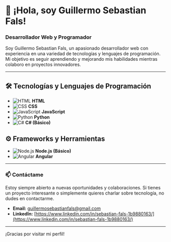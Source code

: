 # 👋 ¡Hola, soy Guillermo Sebastian Fals!

### Desarrollador Web y Programador

Soy Guillermo Sebastian Fals, un apasionado desarrollador web con experiencia en una variedad de tecnologías y lenguajes de programación. Mi objetivo es seguir aprendiendo y mejorando mis habilidades mientras colaboro en proyectos innovadores.

---

## 🛠️ Tecnologías y Lenguajes de Programación

- ![HTML](https://img.shields.io/badge/HTML-E34F26?style=flat-square&logo=html5&logoColor=white) **HTML**
- ![CSS](https://img.shields.io/badge/CSS-1572B6?style=flat-square&logo=css3&logoColor=white) **CSS**
- ![JavaScript](https://img.shields.io/badge/JavaScript-F7DF1E?style=flat-square&logo=javascript&logoColor=black) **JavaScript**
- ![Python](https://img.shields.io/badge/Python-3776AB?style=flat-square&logo=python&logoColor=white) **Python**
- ![C#](https://img.shields.io/badge/C%23-239120?style=flat-square&logo=c-sharp&logoColor=white) **C# (Básico)**

## ⚙️ Frameworks y Herramientas

- ![Node.js](https://img.shields.io/badge/Node.js-339933?style=flat-square&logo=nodedotjs&logoColor=white) **Node.js (Básico)**
- ![Angular](https://img.shields.io/badge/Angular-DD0031?style=flat-square&logo=angular&logoColor=white) **Angular**

---

### 📫 Contáctame

Estoy siempre abierto a nuevas oportunidades y colaboraciones. Si tienes un proyecto interesante o simplemente quieres charlar sobre tecnología, no dudes en contactarme.

- **Email:** [guillermosebastianfals@gmail.com](mailto:guillermosebastianfals@gmail.com)
- **LinkedIn:** [https://www.linkedin.com/in/sebastian-fals-1b9880163/](https://www.linkedin.com/in/sebastian-fals-1b9880163/)

---

¡Gracias por visitar mi perfil!
